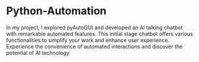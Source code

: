 # Python-Automation

In my project, I explored pyAutoGUI and developed an AI talking chatbot with remarkable automated features. This initial stage chatbot offers various functionalities to simplify your work and enhance user experience. Experience the convenience of automated interactions and discover the potential of AI technology.
